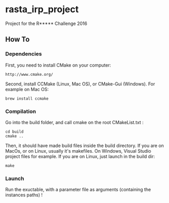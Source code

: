 # rasta_irp_project
Project for the R***** Challenge 2016

## How To

### Dependencies 

First, you need to install CMake on your computer:

    http://www.cmake.org/

Second, install CCMake (Linux, Mac OS), or CMake-Gui (Windows).
For example on Mac OS:

    brew install ccmake

### Compilation

Go into the build folder, and call cmake on the root CMakeList.txt :

    cd build
    cmake ..

Then, it should have made build files inside the build directory. If you are on MacOs, or on Linux, usually it's makefiles. On Windows, Visual Studio project files for example. If you are on Linux, just launch in the build dir:

    make

### Launch

Run the exuctable, with a parameter file as arguments (containing the instances paths) !